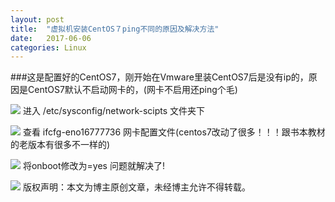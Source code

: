 ```yaml
---
layout: post
title:  "虚拟机安装CentOS７ping不同的原因及解决方法"
date:   2017-06-06
categories: Linux
---
```



###这是配置好的CentOS7，刚开始在Vmware里装CentOS7后是没有ip的，原因是CentOS7默认不启动网卡的，(网卡不启用还ping个毛)

![](https://coding.net/u/TryBin/p/image/git/raw/master/CentOS%25EF%25BC%2597ping%25E4%25B8%258D%25E5%2590%258C/2.png)
进入 /etc/sysconfig/network-scipts 文件夹下

![](https://coding.net/u/TryBin/p/image/git/raw/master/CentOS%25EF%25BC%2597ping%25E4%25B8%258D%25E5%2590%258C/3.png)
查看 ifcfg-eno16777736 网卡配置文件(centos7改动了很多！！！跟书本教材的老版本有很多不一样的)

![](https://coding.net/u/TryBin/p/image/git/raw/master/CentOS%25EF%25BC%2597ping%25E4%25B8%258D%25E5%2590%258C/4.png)
将onboot修改为=yes 问题就解决了!

![](https://coding.net/u/TryBin/p/image/git/raw/master/CentOS%25EF%25BC%2597ping%25E4%25B8%258D%25E5%2590%258C/5.png)
版权声明：本文为博主原创文章，未经博主允许不得转载。

